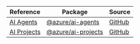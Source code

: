 | Reference | Package | Source |
|---|---|---|
|[AI Agents](ai-agents-readme.md)|[@azure/ai-agents](https://www.npmjs.com/package/@azure/ai-agents)|[GitHub](https://github.com/Azure/azure-sdk-for-js/blob/main/sdk/ai/ai-agents)|
|[AI Projects](ai-projects-readme.md)|[@azure/ai-projects](https://www.npmjs.com/package/@azure/ai-projects)|[GitHub](https://github.com/Azure/azure-sdk-for-js/blob/main/sdk/ai/ai-projects)|
